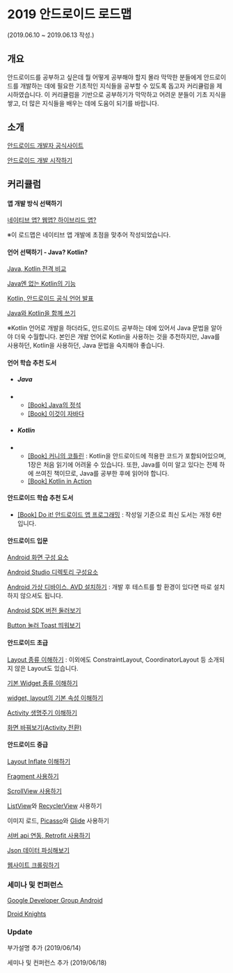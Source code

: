 # 2019 안드로이드 로드맵

(2019.06.10 ~ 2019.06.13 작성.)



## 개요

안드로이드를 공부하고 싶은데 뭘 어떻게 공부해야 할지 몰라 막막한 분들에게 안드로이드를 개발하는 데에 필요한 기초적인 지식들을 공부할 수 있도록 돕고자 커리큘럼을 제시하였습니다. 이 커리큘럼을 기반으로 공부하기가 막막하고 어려운 분들이 기초 지식을 쌓고, 더 많은 지식들을 배우는 데에 도움이 되기를 바랍니다.





## 소개

[안드로이드 개발자 공식사이트](https://developer.android.com/?hl=ko)

[안드로이드 개발 시작하기](https://www.youtube.com/watch?v=EOfCEhWq8sg)





## 커리큘럼

#### 앱 개발 방식 선택하기

[네이티브 앱? 웹앱? 하이브리드 앱?](https://m.blog.naver.com/PostView.nhn?blogId=acornedu&logNo=221012420292&proxyReferer=https%3A%2F%2Fwww.google.com%2F)

※이 로드맵은 네이티브 앱 개발에 초점을 맞추어 작성되었습니다.



#### 언어 선택하기 - Java? Kotlin?

[Java, Kotlin 전격 비교](<https://academy.realm.io/kr/posts/kotlin-does-java-droidcon-boston-2017-gonda/>)

[Java엔 없는 Kotlin의 기능](https://imcreator.tistory.com/113)

[Kotlin, 안드로이드 공식 언어 발표](<https://www.youtube.com/watch?v=X1RVYt2QKQE>)

[Java와 Kotlin을 함께 쓰기](<https://academy.realm.io/kr/posts/kotlin-with-java/>)

※Kotlin 언어로 개발을 하더라도, 안드로이드 공부하는 데에 있어서 Java 문법을 알아야 더욱 수월합니다. 본인은 개발 언어로 Kotlin을 사용하는 것을 추천하지만, Java를 사용하던, Kotlin을 사용하던, Java 문법을 숙지해야 좋습니다.



#### 언어 학습 추천 도서

- ##### Java

- - [[Book]  Java의 정석](<https://book.naver.com/bookdb/book_detail.nhn?bid=10191151>)
  - [[Book]  이것이 자바다](<https://book.naver.com/bookdb/book_detail.nhn?bid=8589375>)

- ##### Kotlin

- - [[Book]  커니의 코틀린](<https://book.naver.com/bookdb/book_detail.nhn?bid=12801360>) : Kotlin을 안드로이드에 적용한 코드가 포함되어있으며, 1장은 처음 읽기에 어려울 수 있습니다. 또한, Java를 이미 알고 있다는 전제 하에 쓰여진 책이므로, Java를 공부한 후에 읽어야 합니다.
  - [[Book]  Kotlin in Action](<https://book.naver.com/bookdb/book_detail.nhn?bid=12685155>)



#### 안드로이드 학습 추천 도서

- [[Book]  Do it! 안드로이드 앱 프로그래밍](<https://book.naver.com/bookdb/book_detail.nhn?bid=14642204>) : 작성일 기준으로 최신 도서는 개정 6판입니다.



#### 안드로이드 입문

[Android 화면 구성 요소](<https://medium.com/android-develop-android/android%EA%B0%9C%EB%B0%9C-2-activity%EC%99%80-layout-view-74aa6df503b8>)

[Android Studio 디렉토리 구성요소](<https://codeasy.tistory.com/6>)

[Android 가상 디바이스, AVD 설치하기](<https://recipes4dev.tistory.com/145>) : 개발 후 테스트를 할 환경이 있다면 따로 설치하지 않으셔도 됩니다.

[Android SDK 버전 둘러보기](<https://developer.android.com/studio/releases/platforms>)

[Button 눌러 Toast 띄워보기](<https://apphappy.tistory.com/87>)



#### 안드로이드 초급

[Layout 종류 이해하기](<https://recipes4dev.tistory.com/66>) : 이외에도 ConstraintLayout, CoordinatorLayout 등 소개되지 않은 Layout도 있습니다.

[기본 Widget 종류 이해하기](<https://twinw.tistory.com/7>) 

[widget, layout의 기본 속성 이해하기](<https://kkangsnote.tistory.com/21>)

[Activity 생명주기 이해하기](<https://kairo96.gitbooks.io/android/content/ch2.4.1.html>)

[화면 바꿔보기(Activity 전환)](<https://developer.android.com/training/basics/firstapp/starting-activity?hl=ko#java>)



#### 안드로이드 중급

[Layout Inflate 이해하기](<https://b.jy.is/android-layoutinflater/>)

[Fragment 사용하기](<https://recipes4dev.tistory.com/58>)

[ScrollView 사용하기](<https://whereisusb.tistory.com/31>)

[ListView](<https://recipes4dev.tistory.com/42>)와 [RecyclerView](<https://recipes4dev.tistory.com/154>) 사용하기

이미지 로드, [Picasso](<https://square.github.io/picasso/>)와 [Glide](<https://github.com/bumptech/glide>) 사용하기

[서버 api 연동, Retrofit 사용하기](<https://square.github.io/retrofit/>)

[Json 데이터 파싱해보기](<https://github.com/google/gson>)

[웹사이트 크롤링하기](<https://jsoup.org/>)



### 세미나 및 컨퍼런스

[Google Developer Group Android](<https://ko-kr.facebook.com/GDG.Korea.Android/>)

[Droid Knights](<https://ko-kr.facebook.com/droidknights/>)



### Update

부가설명 추가 (2019/06/14)

세미나 및 컨퍼런스 추가 (2019/06/18)
